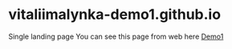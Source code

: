 # vitaliimalynka-demo1.github.io
Single landing page
You can see this page from web here <a href="https://vitaliimalynka.github.io/vitaliimalynka-demo1.github.io/" target="_blank">Demo1</a>
